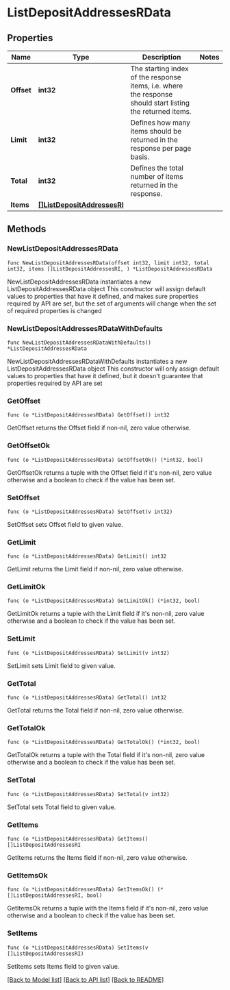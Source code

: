 # ListDepositAddressesRData

## Properties

Name | Type | Description | Notes
------------ | ------------- | ------------- | -------------
**Offset** | **int32** | The starting index of the response items, i.e. where the response should start listing the returned items. | 
**Limit** | **int32** | Defines how many items should be returned in the response per page basis. | 
**Total** | **int32** | Defines the total number of items returned in the response. | 
**Items** | [**[]ListDepositAddressesRI**](ListDepositAddressesRI.md) |  | 

## Methods

### NewListDepositAddressesRData

`func NewListDepositAddressesRData(offset int32, limit int32, total int32, items []ListDepositAddressesRI, ) *ListDepositAddressesRData`

NewListDepositAddressesRData instantiates a new ListDepositAddressesRData object
This constructor will assign default values to properties that have it defined,
and makes sure properties required by API are set, but the set of arguments
will change when the set of required properties is changed

### NewListDepositAddressesRDataWithDefaults

`func NewListDepositAddressesRDataWithDefaults() *ListDepositAddressesRData`

NewListDepositAddressesRDataWithDefaults instantiates a new ListDepositAddressesRData object
This constructor will only assign default values to properties that have it defined,
but it doesn't guarantee that properties required by API are set

### GetOffset

`func (o *ListDepositAddressesRData) GetOffset() int32`

GetOffset returns the Offset field if non-nil, zero value otherwise.

### GetOffsetOk

`func (o *ListDepositAddressesRData) GetOffsetOk() (*int32, bool)`

GetOffsetOk returns a tuple with the Offset field if it's non-nil, zero value otherwise
and a boolean to check if the value has been set.

### SetOffset

`func (o *ListDepositAddressesRData) SetOffset(v int32)`

SetOffset sets Offset field to given value.


### GetLimit

`func (o *ListDepositAddressesRData) GetLimit() int32`

GetLimit returns the Limit field if non-nil, zero value otherwise.

### GetLimitOk

`func (o *ListDepositAddressesRData) GetLimitOk() (*int32, bool)`

GetLimitOk returns a tuple with the Limit field if it's non-nil, zero value otherwise
and a boolean to check if the value has been set.

### SetLimit

`func (o *ListDepositAddressesRData) SetLimit(v int32)`

SetLimit sets Limit field to given value.


### GetTotal

`func (o *ListDepositAddressesRData) GetTotal() int32`

GetTotal returns the Total field if non-nil, zero value otherwise.

### GetTotalOk

`func (o *ListDepositAddressesRData) GetTotalOk() (*int32, bool)`

GetTotalOk returns a tuple with the Total field if it's non-nil, zero value otherwise
and a boolean to check if the value has been set.

### SetTotal

`func (o *ListDepositAddressesRData) SetTotal(v int32)`

SetTotal sets Total field to given value.


### GetItems

`func (o *ListDepositAddressesRData) GetItems() []ListDepositAddressesRI`

GetItems returns the Items field if non-nil, zero value otherwise.

### GetItemsOk

`func (o *ListDepositAddressesRData) GetItemsOk() (*[]ListDepositAddressesRI, bool)`

GetItemsOk returns a tuple with the Items field if it's non-nil, zero value otherwise
and a boolean to check if the value has been set.

### SetItems

`func (o *ListDepositAddressesRData) SetItems(v []ListDepositAddressesRI)`

SetItems sets Items field to given value.



[[Back to Model list]](../README.md#documentation-for-models) [[Back to API list]](../README.md#documentation-for-api-endpoints) [[Back to README]](../README.md)


